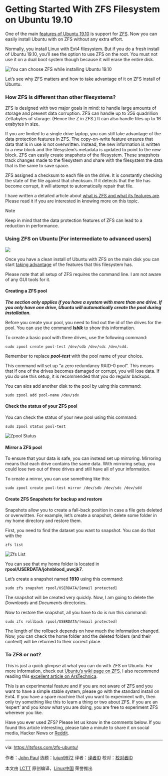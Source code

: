 [#]: collector: (lujun9972)
[#]: translator: ( )
[#]: reviewer: ( )
[#]: publisher: ( )
[#]: url: ( )
[#]: subject: (Getting Started With ZFS Filesystem on Ubuntu 19.10)
[#]: via: (https://itsfoss.com/zfs-ubuntu/)
[#]: author: (John Paul https://itsfoss.com/author/john/)

Getting Started With ZFS Filesystem on Ubuntu 19.10
======

One of the main [features of Ubuntu 19.10][1] is support for [ZFS][2]. Now you can easily install Ubuntu with on ZFS without any extra effort.

Normally, you install Linux with Ext4 filesystem. But if you do a fresh install of Ubuntu 19.10, you’ll see the option to use ZFS on the root. You must not use it on a dual boot system though because it will erase the entire disk.

![You can choose ZFS while installing Ubuntu 19.10][3]

Let’s see why ZFS matters and how to take advantage of it on ZFS install of Ubuntu.

### How ZFS is different than other filesystems?

ZFS is designed with two major goals in mind: to handle large amounts of storage and prevent data corruption. ZFS can handle up to 256 quadrillion Zettabytes of storage. (Hence the Z in ZFS.) It can also handle files up to 16 exabytes in size.

If you are limited to a single drive laptop, you can still take advantage of the data protection features in ZFS. The copy-on-write feature ensures that data that is in use is not overwritten. Instead, the new information is written to a new block and the filesystem’s metadata is updated to point to the new block. ZFS can easily create snapshots of the filesystem. These snapshots track changes made to the filesystem and share with the filesystem the data that is the same to save space.

ZFS assigned a checksum to each file on the drive. It is constantly checking the state of the file against that checksum. If it detects that the file has become corrupt, it will attempt to automatically repair that file.

I have written a detailed article about [what is ZFS and what its features are][2]. Please read it if you are interested in knowing more on this topic.

Note

Keep in mind that the data protection features of ZFS can lead to a reduction in performance.

### Using ZFS on Ubuntu [For intermediate to advanced users]

![][4]

Once you have a clean install of Ubuntu with ZFS on the main disk you can start [taking advantage][5] of the features that this filesystem has.

Please note that all setup of ZFS requires the command line. I am not aware of any GUI tools for it.

#### Creating a ZFS pool

_**The section only applies if you have a system with more than one drive. If you only have one drive, Ubuntu will automatically create the pool during installation.**_

Before you create your pool, you need to find out the id of the drives for the pool. You can use the command _**lsblk**_ to show this information.

To create a basic pool with three drives, use the following command:

```
sudo zpool create pool-test /dev/sdb /dev/sdc /dev/sdd.
```

Remember to replace _**pool-test**_ with the pool name of your choice.

This command will set up “a zero redundancy RAID-0 pool”. This means that if one of the drives becomes damaged or corrupt, you will lose data. If you do use this setup, it is recommended that you do regular backups.

You can alos add another disk to the pool by using this command:

```
sudo zpool add pool-name /dev/sdx
```

#### Check the status of your ZFS pool

You can check the status of your new pool using this command:

```
sudo zpool status pool-test
```

![Zpool Status][6]

#### Mirror a ZFS pool

To ensure that your data is safe, you can instead set up mirroring. Mirroring means that each drive contains the same data. With mirroring setup, you could lose two out of three drives and still have all of your information.

To create a mirror, you can use something like this:

```
sudo zpool create pool-test mirror /dev/sdb /dev/sdc /dev/sdd
```

#### Create ZFS Snapshots for backup and restore

Snapshots allow you to create a fall-back position in case a file gets deleted or overwritten. For example, let’s create a snapshot, delete some folder in my home directory and restore them.

First, you need to find the dataset you want to snapshot. You can do that with the

```
zfs list
```

![Zfs List][7]

You can see that my home folder is located in **rpool/USERDATA/johnblood_uwcjk7**.

Let’s create a snapshot named **1910** using this command:

```
sudo zfs snapshot rpool/USERDATA/[email protected]
```

The snapshot will be created very quickly. Now, I am going to delete the _Downloads_ and _Documents_ directories.

Now to restore the snapshot, all you have to do is run this command:

```
sudo zfs rollback rpool/USERDATA/[email protected]
```

The length of the rollback depends on how much the information changed. Now, you can check the home folder and the deleted folders (and their content) will be returned to their correct place.

### To ZFS or not?

This is just a quick glimpse at what you can do with ZFS on Ubuntu. For more information, check out [Ubuntu’s wiki page on ZFS.][5] I also recommend reading this [excellent article on ArsTechnica][8].

This is an experimental feature and if you are not aware of ZFS and you want to have a simple stable system, please go with the standard install on Ext4. If you have a spare machine that you want to experiment with, then only try something like this to learn a thing or two about ZFS. If you are an ‘expert’ and you know what you are doing, you are free to experiment ZFS wherever you like.

Have you ever used ZFS? Please let us know in the comments below. If you found this article interesting, please take a minute to share it on social media, Hacker News or [Reddit][9].

--------------------------------------------------------------------------------

via: https://itsfoss.com/zfs-ubuntu/

作者：[John Paul][a]
选题：[lujun9972][b]
译者：[译者ID](https://github.com/译者ID)
校对：[校对者ID](https://github.com/校对者ID)

本文由 [LCTT](https://github.com/LCTT/TranslateProject) 原创编译，[Linux中国](https://linux.cn/) 荣誉推出

[a]: https://itsfoss.com/author/john/
[b]: https://github.com/lujun9972
[1]: https://itsfoss.com/ubuntu-19-04-release-features/
[2]: https://itsfoss.com/what-is-zfs/
[3]: https://i2.wp.com/itsfoss.com/wp-content/uploads/2019/05/zfs-ubuntu-19-10.jpg?ssl=1
[4]: https://i0.wp.com/itsfoss.com/wp-content/uploads/2019/11/Using_ZFS_Ubuntu.jpg?resize=800%2C450&ssl=1
[5]: https://wiki.ubuntu.com/Kernel/Reference/ZFS
[6]: https://i0.wp.com/itsfoss.com/wp-content/uploads/2019/10/zpool-status.png?ssl=1
[7]: https://i2.wp.com/itsfoss.com/wp-content/uploads/2019/10/zfs-list.png?ssl=1
[8]: https://arstechnica.com/information-technology/2019/10/a-detailed-look-at-ubuntus-new-experimental-zfs-installer/
[9]: https://reddit.com/r/linuxusersgroup
